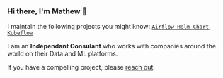 ### Hi there, I'm Mathew 👋

I maintain the following projects you might know: 
[`Airflow Helm Chart`](https://github.com/airflow-helm/charts/tree/main/charts/airflow),
[`Kubeflow`](https://github.com/kubeflow/kubeflow)

I am an __Independant Consulant__ who works with companies around the world on their Data and ML platforms.

If you have a compelling project, please [reach out](https://www.linkedin.com/in/mathewwicks/).
